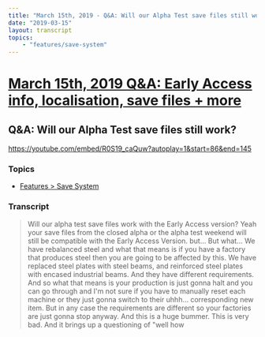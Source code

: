 ```yaml
---
title: "March 15th, 2019 - Q&A: Will our Alpha Test save files still work?"
date: "2019-03-15"
layout: transcript
topics: 
    - "features/save-system"
---
```

# [March 15th, 2019 Q&A: Early Access info, localisation, save files + more](../2019-03-15.md)
## Q&A: Will our Alpha Test save files still work?
https://youtube.com/embed/R0S19_caQuw?autoplay=1&start=86&end=145
### Topics
* [Features > Save System](../topics/features/save-system.md)

### Transcript

> Will our alpha test save files work with the Early Access version?
> Yeah your save files from the closed alpha or the
> alpha test weekend will still be compatible with the Early Access Version.
> but...
> But what...
> We have rebalanced steel and what that means is if you have a factory
> that produces steel then
> you are going to be affected by this.
> We have replaced steel plates with
> steel beams, and reinforced steel plates
> with encased industrial beams.
> And they have different requirements.
> And so what that means is your production is just gonna
> halt and you can go through and I'm not sure if you have to manually
> reset each machine
> or they just gonna switch to their
> uhhh...
> corresponding new item. But in any case
> the requirements are different so your factories are just gonna stop anyway.
> And this is a huge bummer. This is very bad.
> And it brings up a questioning of &quot;well how

